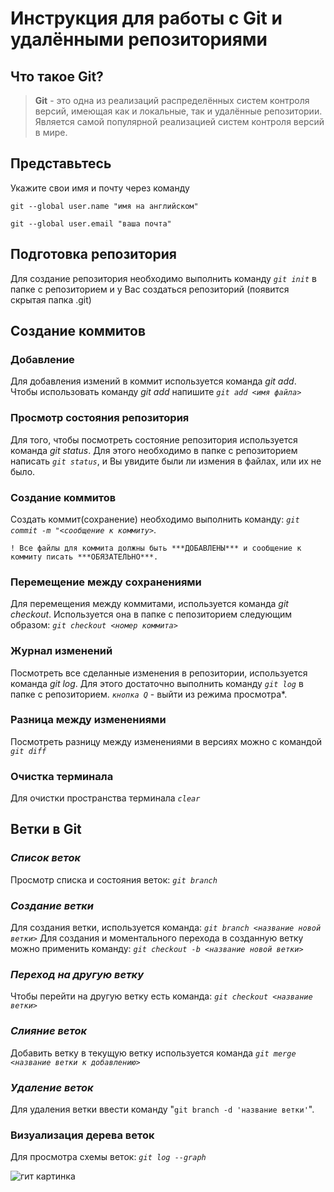 # Инструкция для работы с Git и удалёнными репозиториями

## Что такое Git?
>**Git** - это одна из реализаций распределённых систем контроля версий, имеющая как и локальные, так и удалённые репозитории. Является самой популярной реализацией систем контроля версий в мире.

## Представьтесь
Укажите свои имя и почту через команду 

`git --global user.name "имя на английском"`

`git --global user.email "ваша почта"`

## Подготовка репозитория
Для создание репозитория необходимо выполнить команду *`git init`*  в папке с репозиторием и у Вас создаться репозиторий (появится скрытая папка .git)

## Создание коммитов

### **Добавление**
Для добавления измений в коммит используется команда *git add*. Чтобы использовать команду *git add* напишите *`git add <имя файла>`*

### **Просмотр состояния репозитория**
Для того, чтобы посмотреть состояние репозитория используется команда *git status*. Для этого необходимо в папке с репозиторием написать *`git status`*, и Вы увидите были ли измения в файлах, или их не было.

### **Создание коммитов**
Создать коммит(сохранение) необходимо выполнить команду: *`git commit -m "<сообщение к коммиту>`*. 
    
    ! Все файлы для коммита должны быть ***ДОБАВЛЕНЫ*** и сообщение к коммиту писать ***ОБЯЗАТЕЛЬНО***.

### **Перемещение между сохранениями**
Для перемещения между коммитами, используется команда *git checkout*. Используется она в папке с пепозиторием следующим образом: *`git checkout <номер коммита>`*

### **Журнал изменений**
Посмотреть все сделанные изменения в репозитории, используется команда *git log*. Для этого достаточно выполнить команду *`git log`* в папке с репозиторием. *`кнопка Q`* - выйти из режима просмотра*. 

### **Разница между изменениями**
Посмотреть разницу между изменениями в версиях можно с командой *`git diff`*

### **Очистка терминала**

Для очистки пространства терминала *`clear`*

## Ветки в Git

### ***Список веток***

Просмотр списка и состояния веток: *`git branch`*

### ***Создание ветки***

Для создания ветки, используется команда: *`git branch <название новой ветки>`*
Для создания и моментального перехода в созданную ветку можно применить команду: *`git checkout -b <название новой ветки>`*


### ***Переход на другую ветку***
Чтобы перейти на другую ветку есть команда: *`git checkout <название ветки>`*

### ***Слияние веток***

Добавить ветку в текущую ветку используется команда *`git merge <название ветки к добавлению>`*

### ***Удаление веток***
Для удаления ветки ввести команду "`git branch -d 'название ветки'`". 

### **Визуализация дерева веток**

Для просмотра схемы веток:
*`git log --graph`*

![гит картинка](hqdefault.jpg "Конец")